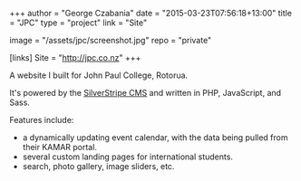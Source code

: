 +++
author = "George Czabania"
date = "2015-03-23T07:56:18+13:00"
title = "JPC"
type = "project"
link = "Site"

image = "/assets/jpc/screenshot.jpg"
repo = "private"


[links]
  Site = "http://jpc.co.nz"
+++

A website I built for John Paul College, Rotorua.

It's powered by the [SilverStripe CMS](http://www.silverstripe.org/) and written in PHP, JavaScript, and Sass.

Features include:

- a dynamically updating event calendar, with the data being pulled from
their KAMAR portal.
- several custom landing pages for international students.
- search, photo gallery, image sliders, etc.
